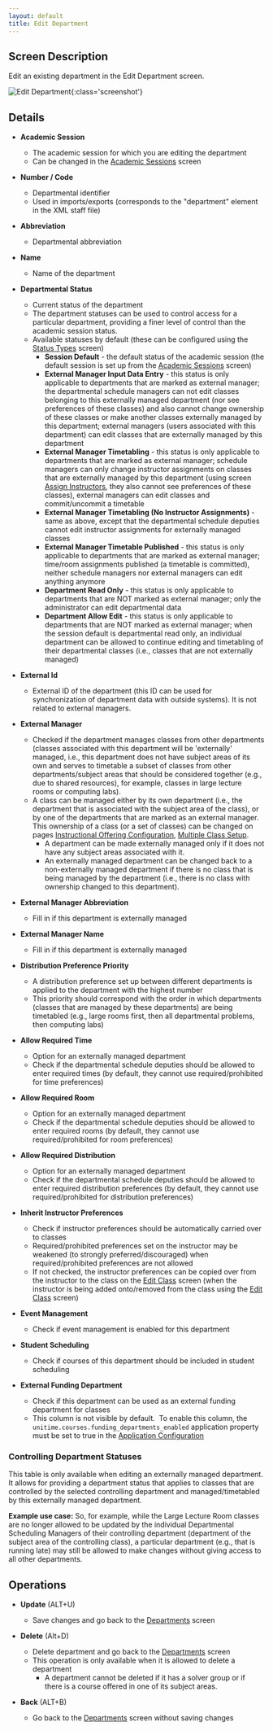 ```yaml
---
layout: default
title: Edit Department
---
```



## Screen Description

Edit an existing department in the Edit Department screen.

![Edit Department](images/edit-department-1.png){:class='screenshot'}

## Details

* **Academic Session**
    * The academic session for which you are editing the department
    * Can be changed in the [Academic Sessions](academic-sessions) screen

* **Number / Code**
    * Departmental identifier
    * Used in imports/exports (corresponds to the "department" element in the XML staff file)

* **Abbreviation**
    * Departmental abbreviation

* **Name**
    * Name of the department

* **Departmental Status**
    * Current status of the department
    * The department statuses can be used to control access for a particular department, providing a finer level of control than the academic session status.
    * Available statuses by default (these can be configured using the [Status Types](status-types) screen)
        * **Session Default** - the default status of the academic session (the default session is set up from the [Academic Sessions](academic-sessions) screen)
        * **External Manager Input Data Entry** - this status is only applicable to departments that are marked as external manager; the departmental schedule managers can not edit classes belonging to this externally managed department (nor see preferences of these classes) and also cannot change ownership of these classes or make another classes externally managed by this department; external managers (users associated with this department) can edit classes that are externally managed by this department
        * **External Manager Timetabling** - this status is only applicable to departments that are marked as external manager; schedule managers can only change instructor assignments on classes that are externally managed by this department (using screen [Assign Instructors](assign-instructors), they also cannot see preferences of these classes), external managers can edit classes and commit/uncommit a timetable
        * **External Manager Timetabling (No Instructor Assignments)** - same as above, except that the departmental schedule deputies cannot edit instructor assignments for externally managed classes
        * **External Manager Timetable Published** - this status is only applicable to departments that are marked as external manager; time/room assignments published (a timetable is committed), neither schedule managers nor external managers can edit anything anymore
        * **Department Read Only** - this status is only applicable to departments that are NOT marked as external manager; only the administrator can edit departmental data
        * **Department Allow Edit** - this status is only applicable to departments that are NOT marked as external manager; when the session default is departmental read only, an individual department can be allowed to continue editing and timetabling of their departmental classes (i.e., classes that are not externally managed)

* **External Id**
    * External ID of the department (this ID can be used for synchronization of department data with outside systems). It is not related to external managers.

* **External Manager**
    * Checked if the department manages classes from other departments (classes associated with this department will be 'externally' managed, i.e., this department does not have subject areas of its own and serves to timetable a subset of classes from other departments/subject areas that should be considered together (e.g., due to shared resources), for example, classes in large lecture rooms or computing labs).
    * A class can be managed either by its own department (i.e., the department that is associated with the subject area of the class), or by one of the departments that are marked as an external manager. This ownership of a class (or a set of classes) can be changed on pages [Instructional Offering Configuration](instructional-offering-configuration), [Multiple Class Setup](multiple-class-setup).
        * A department can be made externally managed only if it does not have any subject areas associated with it.
        * An externally managed department can be changed back to a non-externally managed department if there is no class that is being managed by the department (i.e., there is no class with ownership changed to this department).

* **External Manager Abbreviation**
    * Fill in if this department is externally managed

* **External Manager Name**
    * Fill in if this department is externally managed

* **Distribution Preference Priority**
    * A distribution preference set up between different departments is applied to the department with the highest number
    * This priority should correspond with the order in which departments (classes that are managed by these departments) are being timetabled (e.g., large rooms first, then all departmental problems, then computing labs)

* **Allow Required Time**
    * Option for an externally managed department
    * Check if the departmental schedule deputies should be allowed to enter required times (by default, they cannot use required/prohibited for time preferences)

* **Allow Required Room**
    * Option for an externally managed department
    * Check if the departmental schedule deputies should be allowed to enter required rooms (by default, they cannot use required/prohibited for room preferences)

* **Allow Required Distribution**
    * Option for an externally managed department
    * Check if the departmental schedule deputies should be allowed to enter required distribution preferences (by default, they cannot use required/prohibited for distribution preferences)

* **Inherit Instructor Preferences**
    * Check if instructor preferences should be automatically carried over to classes
    * Required/prohibited preferences set on the instructor may be weakened (to strongly preferred/discouraged) when required/prohibited preferences are not allowed
    * If not checked, the instructor preferences can be copied over from the instructor to the class on the [Edit Class](edit-class) screen (when the instructor is being added onto/removed from the class using the [Edit Class](edit-class) screen)

* **Event Management**
    * Check if event management is enabled for this department

* **Student Scheduling**
    * Check if courses of this department should be included in student scheduling

* **External Funding Department**
    * Check if this department can be used as an external funding department for classes
    * This column is not visible by default.  To enable this column, the `unitime.courses.funding_departments_enabled` application property must be set to true in the [Application Configuration](application-configuration)

### Controlling Department Statuses

This table is only available when editing an externally managed department. It allows for providing a department status that applies to classes that are controlled by the selected controlling department and managed/timetabled by this externally managed department.

**Example use case:** So, for example, while the Large Lecture Room classes are no longer allowed to be updated by the individual Departmental Scheduling Managers of their controlling department (department of the subject area of the controlling class), a particular department (e.g., that is running late) may still be allowed to make changes without giving access to all other departments.

## Operations

* **Update** (ALT+U)
    * Save changes and go back to the [Departments](departments) screen

* **Delete** (Alt+D)
    * Delete department and go back to the [Departments](departments) screen
    * This operation is only available when it is allowed to delete a department
        * A department cannot be deleted if it has a solver group or if there is a course offered in one of its subject areas.

* **Back** (ALT+B)
    * Go back to the [Departments](departments) screen without saving changes

